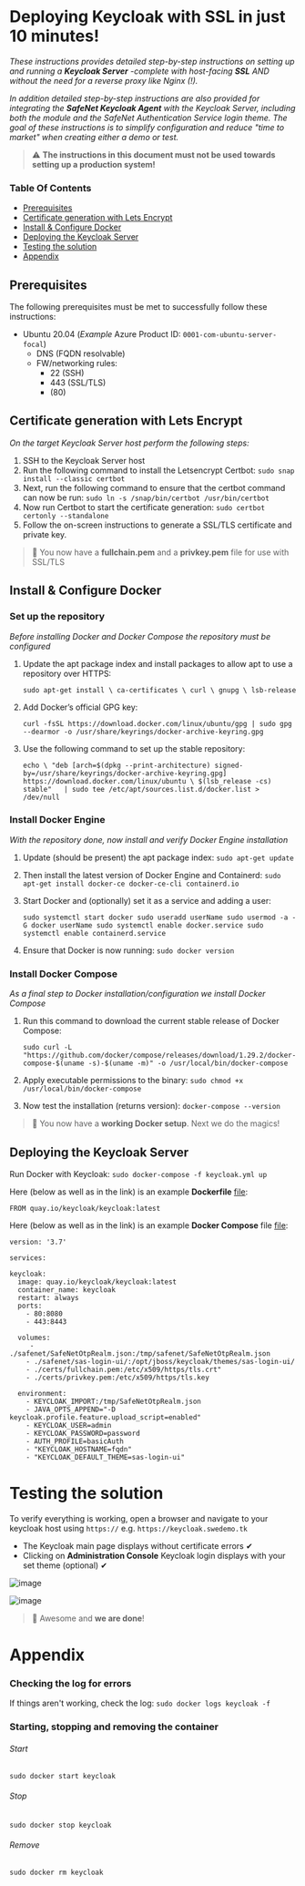 # Deploying Keycloak with SSL in just 10 minutes!
_These instructions provides detailed step-by-step instructions on setting up and running a **Keycloak Server** -complete with host-facing **SSL** AND without the need for a reverse proxy like Nginx (!)._

_In addition detailed step-by-step instructions are also provided for integrating the **SafeNet Keycloak Agent** with the Keycloak Server, including both the module and the SafeNet Authentication Service login theme. The goal of these instructions is to simplify configuration and reduce "time to market" when creating either a demo or test._

> :warning: **The instructions in this document must not be used towards setting up a production system!**

### Table Of Contents
  * [Prerequisites](https://github.com/JMarkstrom/Keycloak#prerequisites)
  * [Certificate generation with Lets Encrypt](https://github.com/JMarkstrom/Keycloak#certificate-generation-with-letsencrypt)
  * [Install & Configure Docker](https://github.com/JMarkstrom/Keycloak#install--configure-docker)
  * [Deploying the Keycloak Server](https://github.com/JMarkstrom/Keycloak#deploying-the-keycloak-server)
  * [Testing the solution](https://github.com/JMarkstrom/Keycloak#testing-the-solution)
  * [Appendix](https://github.com/JMarkstrom/Keycloak#appendix)


## Prerequisites
The following prerequisites must be met to successfully follow these instructions:

- Ubuntu 20.04 (_Example_ Azure Product ID: `0001-com-ubuntu-server-focal`)
  - DNS (FQDN resolvable)
  - FW/networking rules:
    - 22 (SSH)
    - 443 (SSL/TLS)
    - (80) 


## Certificate generation with Lets Encrypt
_On the target Keycloak Server host perform the following steps:_

1. SSH to the Keycloak Server host
2. Run the following command to install the Letsencrypt Certbot: `sudo snap install --classic certbot`
4. Next, run the following command to ensure that the certbot command can now be run: `sudo ln -s /snap/bin/certbot /usr/bin/certbot`
5. Now run Certbot to start the certificate generation: `sudo certbot certonly --standalone`
6. Follow the on-screen instructions to generate a SSL/TLS certificate and private key.

> 🥉 You now have a **fullchain.pem** and a **privkey.pem** file for use with SSL/TLS

## Install & Configure Docker

### Set up the repository
_Before installing Docker and Docker Compose the repository must be configured_

1. Update the apt package index and install packages to allow apt to use a repository over HTTPS: 

    `sudo apt-get install \
    ca-certificates \
    curl \
    gnupg \
    lsb-release`

2. Add Docker’s official GPG key: 
    
   `curl -fsSL https://download.docker.com/linux/ubuntu/gpg | sudo gpg --dearmor -o /usr/share/keyrings/docker-archive-keyring.gpg`

4. Use the following command to set up the stable repository:

    `echo \ "deb [arch=$(dpkg --print-architecture) signed-by=/usr/share/keyrings/docker-archive-keyring.gpg] https://download.docker.com/linux/ubuntu \ $(lsb_release -cs) stable"   | sudo tee /etc/apt/sources.list.d/docker.list > /dev/null`

### Install Docker Engine
_With the repository done, now install and verify Docker Engine installation_

1. Update (should be present) the apt package index: `sudo apt-get update`
2. Then install the latest version of Docker Engine and Containerd: `sudo apt-get install docker-ce docker-ce-cli containerd.io`
3. Start Docker and (optionally) set it as a service and adding a user:

    `sudo systemctl start docker
    sudo useradd userName
    sudo usermod -a -G docker userName
    sudo systemctl enable docker.service
    sudo systemctl enable containerd.service`

4. Ensure that Docker is now running: `sudo docker version`

### Install Docker Compose
_As a final step to Docker installation/configuration we install Docker Compose_

1. Run this command to download the current stable release of Docker Compose: 

    `sudo curl -L "https://github.com/docker/compose/releases/download/1.29.2/docker-compose-$(uname -s)-$(uname -m)" -o /usr/local/bin/docker-compose`

2. Apply executable permissions to the binary: `sudo chmod +x /usr/local/bin/docker-compose`
3. Now test the installation (returns version): `docker-compose --version`

> 🥈 You now have a **working Docker setup**. Next we do the magics!

## Deploying the Keycloak Server

Run Docker with Keycloak: `sudo docker-compose -f keycloak.yml up`



Here (below as well as in the link) is an example **Dockerfile** [file](https://raw.githubusercontent.com/JMarkstrom/SafeNet-Keycloak-Agent/main/files/dockerfile):

    FROM quay.io/keycloak/keycloak:latest


Here (below as well as in the link) is an example **Docker Compose** file [file](https://raw.githubusercontent.com/JMarkstrom/SafeNet-Keycloak-Agent/main/files/keycloak.yml):

    version: '3.7'

    services:

    keycloak:
      image: quay.io/keycloak/keycloak:latest
      container_name: keycloak
      restart: always
      ports:
        - 80:8080
        - 443:8443
     
      volumes:
         - ./safenet/SafeNetOtpRealm.json:/tmp/safenet/SafeNetOtpRealm.json
        - ./safenet/sas-login-ui/:/opt/jboss/keycloak/themes/sas-login-ui/
        - ./certs/fullchain.pem:/etc/x509/https/tls.crt"
        - ./certs/privkey.pem:/etc/x509/https/tls.key
       
      environment:
        - KEYCLOAK_IMPORT:/tmp/SafeNetOtpRealm.json
        - JAVA_OPTS_APPEND="-D keycloak.profile.feature.upload_script=enabled"
        - KEYCLOAK_USER=admin
        - KEYCLOAK_PASSWORD=password
        - AUTH_PROFILE=basicAuth
        - "KEYCLOAK_HOSTNAME=fqdn"
        - "KEYCLOAK_DEFAULT_THEME=sas-login-ui"

# Testing the solution
To verify everything is working, open a browser and navigate to your keycloak host using `https://` e.g. `https://keycloak.swedemo.tk`

- The Keycloak main page displays without certificate errors ✔
- Clicking on **Administration Console** Keycloak login displays with your set theme (optional) ✔

![image](https://user-images.githubusercontent.com/57787248/146521524-4f3862c1-96ea-4e27-b21c-aaa4bbc01bcd.png)

![image](https://user-images.githubusercontent.com/57787248/146521326-f0153113-da16-4539-90a8-62ac3d70cf91.png)


> 🥇 Awesome and **we are done**!



# Appendix

### Checking the log for errors
If things aren't working, check the log: `sudo docker logs keycloak -f`

### Starting, stopping and removing the container

###### Start
`sudo docker start keycloak`

###### Stop
`sudo docker stop keycloak`
 
###### Remove
`sudo docker rm keycloak`

